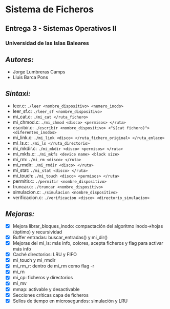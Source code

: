 # Sistema de Ficheros

## Entrega 3 - Sistemas Operativos II

### Universidad de las Islas Baleares

## *Autores:*

- Jorge Lumbreras Camps
- Lluis Barca Pons

## *Sintaxi:*

- leer.c: `./leer <nombre_dispositivo> <numero_inodo>`
- leer_sf.c: `./leer_sf <nombre_dispositivo>`
- mi_cat.c: `./mi_cat </ruta_fichero>`
- mi_chmod.c: `./mi_chmod <disco> <permisos> </ruta>`
- escribir.c: `./escribir <nombre_dispositivo> <"$(cat fichero)"> <diferentes_inodos>`
- mi_link.c: `./mi_link <disco> </ruta_fichero_original> </ruta_enlace>`
- mi_ls.c: `./mi_ls </ruta_directorio>`
- mi_mkdir.c: `./mi_mkdir <disco> <permisos> </ruta>`
- mi_mkfs.c: `./mi_mkfs <device name> <block size>`
- mi_rm: `./mi_rm <disco> </ruta>`
- mi_rmdir: `./mi_rmdir <disco> </ruta>`
- mi_stat: `./mi_stat <disco> </ruta>`
- mi_touch: `./mi_touch <disco> <permisos> </ruta>`
- permitir.c: `./permitir <nombre_dispositivo>`
- truncar.c: `./truncar <nombre_dispositivo>`
- simulacion.c: `./simulacion <nombre_dispositivo>`
- verificacion.c: `./verificacion <disco> <directorio_simulacion>`

## *Mejoras:*

- [x] Mejora librar_bloques_inodo: compactación del algoritmo inodo->hojas (óptimo) y recursividad
- [x] Buffer entradas: buscar_entradas() y mi_dir()
- [x] Mejoras del mi_ls: más info, colores, acepta ficheros y flag para activar más info
- [x] Caché directorios: LRU y FIFO
- [x] mi_touch y mi_rmdir
- [x] mi_rm_r: dentro de mi_rm como flag -r
- [x] mi_rn
- [x] mi_cp: ficheros y directorios
- [x] mi_mv
- [x] mmap: activable y desactivable
- [x] Secciones críticas capa de ficheros
- [x] Sellos de tiempo en microsegundos: simulación y LRU
